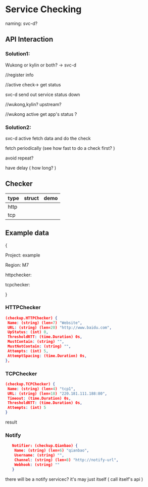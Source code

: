 # Service Checking



naming: svc-d?



## API Interaction

### Solution1:

Wukong or kylin or both? -> svc-d

  //register info

  //active check-> get status

svc-d send out service status down

  //wukong,kylin? upstream? 

  //wukong active get app's status ?

### Solution2:

svc-d active fetch data and do the check

fetch periodically (see how fast to do a check first? )

avoid repeat?

have delay ( how long? )

## Checker

| type | struct | demo |
| ---- | ------ | ---- |
| http |        |      |
| tcp  |        |      |

## Example data

{

  Project: example

  Region: M7

  httpchecker: 

  tcpchecker: 

}

### HTTPChecker

```json
(checkup.HTTPChecker) {
 Name: (string) (len=7) "Website",
 URL: (string) (len=20) "http://www.baidu.com",
 UpStatus: (int) 0,
 ThresholdRTT: (time.Duration) 0s,
 MustContain: (string) "",
 MustNotContain: (string) "",
 Attempts: (int) 5,
 AttemptSpacing: (time.Duration) 0s,
},
```


### TCPChecker

```json
(checkup.TCPChecker) {
 Name: (string) (len=4) "tcp1",
 URL: (string) (len=18) "220.181.111.188:80",
 Timeout: (time.Duration) 0s,
 ThresholdRTT: (time.Duration) 0s,
 Attempts: (int) 5
}
```


result

### Notify

```json
   Notifier: (checkup.Qianbao) {
    Name: (string) (len=6) "qianbao",
    Username: (string) "",
    Channel: (string) (len=8) "http://notify-url",
    Webhook: (string) ""
   }
```

there will be a notify servicec? it's may just itself ( call itself's api )


